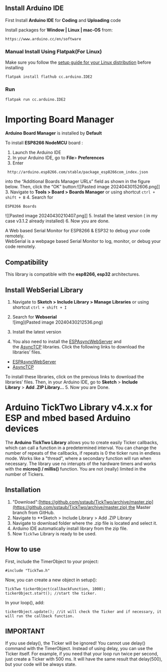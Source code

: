 

## Install Arduino IDE

First Install **Arduino IDE** for **Coding** and **Uploading** code

Install packages for **Window | Linux | mac-OS** from:

```
https://www.arduino.cc/en/software
```
### Manual Install Using Flatpak(For Linux)

Make sure you follow the [setup guide for your Linux distribution](https://flathub.org/setup) before installing

```
flatpak install flathub cc.arduino.IDE2
```

### Run
```
flatpak run cc.arduino.IDE2
```



# Importing Board Manager

**Arduino Board Manager** is installed  by **Default** 

To install **ESP8266 NodeMCU** board  :

1. Launch the Arduino IDE
2. In your Arduino IDE, go to **File**> **Preferences**
3. Enter 
```
 http://arduino.esp8266.com/stable/package_esp8266com_index.json
```
into the “Additional Boards Manager URLs” field as shown in the figure below. Then, click the “OK” button:![[Pasted image 20240430152606.png]]
3.  Navigate to **Tools > Board > Boards Manager** or using shortcut ``ctrl + shift + B``
4. Search for 
```
ESP8266 Boards
``` 

![[Pasted image 20240430210407.png]]
5. Install the latest version ( in my case v3.1.2 already installed)
6. Now you are done.

A Web based Serial Monitor for ESP8266 & ESP32 to debug your code remotely.  
WebSerial is a webpage based Serial Monitor to log, monitor, or debug your code remotely.

## Compatibility
This library is compatible with the **esp8266, esp32** architectures.


## Install WebSerial Library

1. Navigate to **Sketch > Include Library > Manage Libraries** or using 
shortcut ``ctrl + shift + I``
2. Search for **Webserial**  
   ![img](Pasted image 20240430212536.png)

3. Install the latest version
4. You also need to install the [ESPAsyncWebServer](https://github.com/me-no-dev/ESPAsyncWebServer) and the [AsyncTCP](https://github.com/me-no-dev/AsyncTCP) libraries. Click the following links to download the libraries’ files.

- [ESPAsyncWebServer](https://github.com/me-no-dev/ESPAsyncWebServer/archive/refs/heads/master.zip)
- [AsyncTCP](https://github.com/me-no-dev/AsyncTCP/archive/refs/heads/master.zip)

To install these libraries, click on the previous links to download the libraries’ files. Then, in your Arduino IDE, go to **Sketch** > **Include Library** > **Add .ZIP Library…**
5. Now you are Done.


# Arduino TickTwo Library v4.x.x for ESP and mbed based Arduino devices
The **Arduino TickTwo Library** allows you to create easily Ticker callbacks, which can call a function in a predetermined interval. You can change the number of repeats of the callbacks, if repeats is 0 the ticker runs in endless mode. Works like a "thread", where a secondary function will run when necessary. The library use no interupts of the hardware timers and works with the **micros() / millis()** function. You are not (really) limited in the number of Tickers.

## Installation

1. "Download":[https://github.com/sstaub/TickTwo/archive/master.zip](https://github.com/sstaub/TickTwo/archive/master.zip) the Master branch from GitHub.
2.  Navigate to **Sketch > Include Library > Add .ZIP Library
3. Navigate to download folder where the .zip file is located and select it.
4. Arduino IDE automatically install library from the zip file.
5. Now `TickTwo` Library is ready to be used.

## How to use

First, include the TimerObject to your project:

```
#include "TickTwo.h"
```

Now, you can create a new object in setup():

```
TickTwo tickerObject(callbackFunction, 1000); 
tickerObject.start(); //start the ticker.
```

In your loop(), add:

```
tickerObject.update(); //it will check the Ticker and if necessary, it will run the callback function.
```

## IMPORTANT

If you use delay(), the Ticker will be ignored! You cannot use delay() command with the TimerObject. Instead of using delay, you can use the Ticker itself. For example, if you need that your loop run twice per second, just create a Ticker with 500 ms. It will have the same result that delay(500), but your code will be always state.
